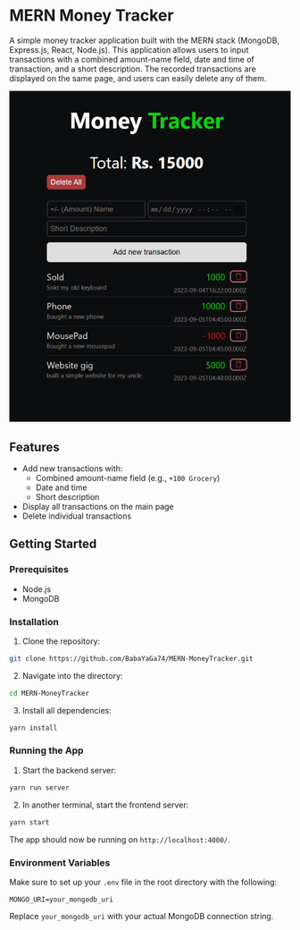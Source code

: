 # MERN Money Tracker

A simple money tracker application built with the MERN stack (MongoDB, Express.js, React, Node.js). This application allows users to input transactions with a combined amount-name field, date and time of transaction, and a short description. The recorded transactions are displayed on the same page, and users can easily delete any of them.

![App Screenshot](src/assets/screenshot1.png) 

## Features

- Add new transactions with:
  - Combined amount-name field (e.g., `+100 Grocery`)
  - Date and time
  - Short description
- Display all transactions on the main page
- Delete individual transactions

## Getting Started

### Prerequisites

- Node.js
- MongoDB

### Installation

1. Clone the repository:

```bash
git clone https://github.com/BabaYaGa74/MERN-MoneyTracker.git
```

2. Navigate into the directory:

```bash
cd MERN-MoneyTracker
```

3. Install all dependencies:

```bash
yarn install
```

### Running the App

1. Start the backend server:

```bash
yarn run server 
```

2. In another terminal, start the frontend server:

```bash
yarn start
```

The app should now be running on `http://localhost:4000/`.

### Environment Variables

Make sure to set up your `.env` file in the root directory with the following:

```env
MONGO_URI=your_mongodb_uri
```

Replace `your_mongodb_uri` with your actual MongoDB connection string.
